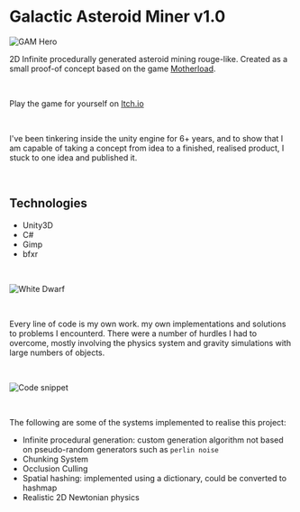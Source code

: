 # Galactic Asteroid Miner v1.0
![GAM Hero](https://img.itch.zone/aW1hZ2UvMTc0MDIyMS8xMDI1MjYwNi5qcGc=/original/VVM%2FqJ.jpg)

2D Infinite procedurally generated asteroid mining rouge-like. Created as a small proof-of concept based on the game [Motherload](http://www.xgenstudios.com/play/motherload).

<br>

Play the game for yourself on [Itch.io](https://zephyrmg.itch.io/galactic-asteroid-miner)

<br>

I've been tinkering inside the unity engine for 6+ years, and to show that I am capable of taking a concept from idea to a finished, realised product, I stuck to one idea and published it.

<br>

## Technologies

- Unity3D
- C#
- Gimp
- bfxr

<br>

![White Dwarf](https://img.itch.zone/aW1hZ2UvMTc0MDIyMS8xMDI1MjYwNS5qcGc=/original/z%2FaKXM.jpg)

<br>

Every line of code is my own work. my own implementations and solutions to problems I encounterd. There were a number of 
hurdles I had to overcome, mostly involving the physics system and gravity simulations with large numbers of objects. 

<br>

![Code snippet](https://imgur.com/22I8PbG.jpg)

<br>

The following are some of the systems implemented to realise this project:

- Infinite procedural generation: custom generation algorithm not based on pseudo-random generators such as `perlin noise`
- Chunking System
- Occlusion Culling
- Spatial hashing: implemented using a dictionary, could be converted to hashmap
- Realistic 2D Newtonian physics